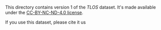 This directory contains version 1 of the *TLOS* dataset. It's made available under the [CC-BY-NC-ND-4.0 license](LICENSE).

 If you use this dataset, please cite it us 